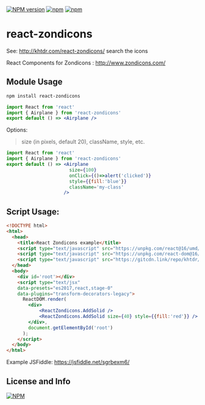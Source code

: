 [![NPM version](https://img.shields.io/npm/v/react-zondicons.svg)](https://www.npmjs.com/package/react-zondicons)
[![npm](https://img.shields.io/npm/dm/react-zondicons.svg)](https://www.npmjs.com/package/react-zondicons)
[![npm](https://img.shields.io/npm/dt/react-zondicons.svg)](https://www.npmjs.com/package/react-zondicons)

# react-zondicons

See: http://khtdr.com/react-zondicons/ search the icons

React Components for Zondicons : http://www.zondicons.com/

## Module Usage
```bash
npm install react-zondicons
```

``` jsx
import React from 'react'
import { Airplane } from 'react-zondicons'
export default () => <Airplane />
```

Options:
> size (in pixels, default 20), className, style, etc.
``` jsx
import React from 'react'
import { Airplane } from 'react-zondicons'
export default () => <Airplane
                       size={100}
                       onClick={()=>alert('clicked')}
                       style={{fill:'blue'}}
                       className='my-class'
                     />
```

## Script Usage:

``` html
<!DOCTYPE html>
<html>
  <head>
    <title>React Zondicons example</title>
    <script type="text/javascript" src="https://unpkg.com/react@16/umd/react.development.js"></script>
    <script type="text/javascript" src="https://unpkg.com/react-dom@16/umd/react-dom.development.js"></script>
    <script type="text/javascript" src="https://gitcdn.link/repo/khtdr/react-zondicons/master/umd/react-zondicons.min.js"></script>
  </head>
  <body>
    <div id='root'></div>
    <script type="text/jsx"
    data-presets="es2017,react,stage-0"
    data-plugins="transform-decorators-legacy">
      ReactDOM.render(
        <div>
            <ReactZondicons.AddSolid />
            <ReactZondicons.AddSolid size={40} style={{fill:'red'}} />
        </div>,
        document.getElementById('root')
      );
    </script>
  </body>
</html>
```

Example JSFiddle: https://jsfiddle.net/sgrbexm6/

## License and Info

[![NPM](https://nodei.co/npm/react-zondicons.png)](https://npmjs.org/package/react-zondicons)
